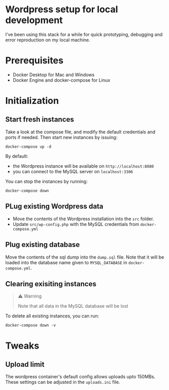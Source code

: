 # Wordpress setup for local development

I've been using this stack for a while for quick prototyping, debugging and error reproduction on my local machine.

# Prerequisites

- Docker Desktop for Mac and Windows
- Docker Engine and docker-compose for Linux 

# Initialization

## Start fresh instances

Take a look at the compose file, and modify the default credentials and ports if needed. Then start new instances by issuing:

```
docker-compose up -d
```

By default:
- the Wordpress instance will be available on `http://localhost:8080`
- you can connect to the MySQL server on `localhost:3306`

You can stop the instances by running:
```
docker-compose down
```

## PLug existing Wordpress data

- Move the contents of the Wordpress installation into the `src` folder.
- Update `src/wp-config.php` with the MySQL credentials from `docker-compose.yml`

## Plug existing database

Move the contents of the sql dump into the `dump.sql` file. Note that it will be loaded into the database name given to `MYSQL_DATABASE` in `docker-compose.yml`.

## Clearing exisiting instances

> ⚠ Warning
> 
> Note that all data in the MySQL database will be lost

To delete all existing instances, you can run:

```
docker-compose down -v
```

# Tweaks

## Upload limit

The wordpress container's default config allows uploads upto 150MBs. These settings can be adjusted in the `uploads.ini` file.
